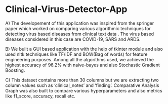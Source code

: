 # Clinical-Virus-Detector-App


A) The developement of this application was inspired from the springer paper which worked on comparing various algorithmic techniques for detecting virus based diseases from clinical text data . The virus based diseases considered in this case are COVID-19, SARS and ARDS.






B) We built a GUI based application with the help of tkinter module and also used nltk techniques like TF/IDF and BOW(Bag of words) for feature engineering purposes. Among all the
algorithms used, we achieved the highest accuracy of 96.2% with naive-bayes and also  Stochastic Gradient Boosting. 



C) This dataset contains more than 30 columns but we are extracting two column values such as ‘clinical_notes’ and ‘finding’. Comparative Analysis Graph was also built to compare various hyperparameters and also metrics like f1_score, accuracy, recall etc. 

